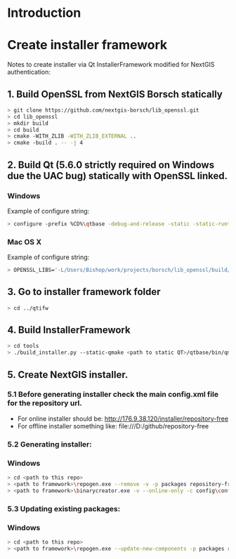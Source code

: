 # Introduction

# Create installer framework

Notes to create installer via Qt InstallerFramework modified for NextGIS
authentication:

## 1. Build OpenSSL from NextGIS Borsch statically

```bash
> git clone https://github.com/nextgis-borsch/lib_openssl.git
> cd lib_openssl
> mkdir build
> cd build
> cmake -WITH_ZLIB -WITH_ZLIB_EXTERNAL ..
> cmake -build . -- -j 4
```

## 2. Build Qt (5.6.0 strictly required on Windows due the UAC bug) statically with OpenSSL linked.

### Windows

Example of configure string:

```bash
> configure -prefix %CD%\qtbase -debug-and-release -static -static-runtime -opensource -platform win32-msvc2013 -target xp -accessibility -no-opengl -no-icu -no-sql-sqlite -no-qml-debug -nomake examples -nomake tests -skip qtactiveqt -skip qtlocation -skip qtmultimedia -skip qtserialport -skip qtsensors -skip qtxmlpatterns -skip qtquickcontrols -skip qtquickcontrols2 -skip qt3d -openssl -openssl-linked -I D:\libs\openssl-1.0.1-x86-build\include -L D:\libs\openssl-1.0.1-x86-build\lib -L "C:\Program Files\Microsoft SDKs\Windows\v7.1\Lib" -l Gdi32 -l User32
```

### Mac OS X

Example of configure string:

```bash
> OPENSSL_LIBS='-L/Users/Bishop/work/projects/borsch/lib_openssl/build/ssl -L/Users/Bishop/work/projects/borsch/lib_openssl/build/crypto -lsslstatic -lcryptostatic' ./configure -prefix $PWD/qtbase -release -static -opensource -confirm-license -accessibility -no-opengl -no-icu -no-sql-sqlite -no-qml-debug -nomake examples -nomake tests -skip qtactiveqt -skip qtlocation -skip qtmultimedia -skip qtserialport -skip qtsensors -skip qtxmlpatterns -skip qtquickcontrols -skip qtquickcontrols2 -skip qt3d -openssl-linked -I /Users/Bishop/work/projects/borsch/lib_openssl/build/include -L/Users/Bishop/work/projects/borsch/lib_openssl/build/ssl -L/Users/Bishop/work/projects/borsch/lib_openssl/build/crypto
```

## 3. Go to installer framework folder

```bash
> cd ../qtifw
```

## 4. Build InstallerFramework

```bash
> cd tools
> ./build_installer.py --static-qmake <path to static QT>/qtbase/bin/qmake --make make --targetdir <path to build directory>/ --qt_menu_nib <path to static QT>/qtbase/src/plugins/platforms/cocoa
```

## 5. Create NextGIS installer.

### 5.1 Before generating installer check the main config.xml file for the repository url.

* For online installer should be: http://176.9.38.120/installer/repository-free
* For offline installer something like: file:///D:/github/repository-free

### 5.2 Generating installer:

### Windows

```bash
> cd <path to this repo>
> <path to framework>\repogen.exe --remove -v -p packages repository-free
> <path to framework>\binarycreator.exe -v --online-only -c config\config.xml -p packages nextgis-setup
```

### 5.3 Updating existing packages:

### Windows
```bash
> cd <path to this repo>
> <path to framework>\repogen.exe --update-new-components -p packages repository-free
```
